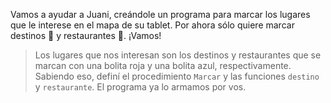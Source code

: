 <gs-attire attire-url="https://raw.githubusercontent.com/MumukiProject/mumuki-guia-gobstones-general-secundaria/master/assets/attires/config_1587670844103.json"></gs-attire>

Vamos a ayudar a Juani, creándole un programa para marcar los lugares que le interese en el mapa de su tablet. Por ahora sólo quiere marcar destinos :round_pushpin: y restaurantes :fork_and_knife:. ¡Vamos!

> Los lugares que nos interesan son los destinos y restaurantes que se marcan con una bolita roja y una bolita azul, respectivamente. Sabiendo eso, definí el procedimiento `Marcar` y las funciones `destino` y `restaurante`. El programa ya lo armamos por vos.
